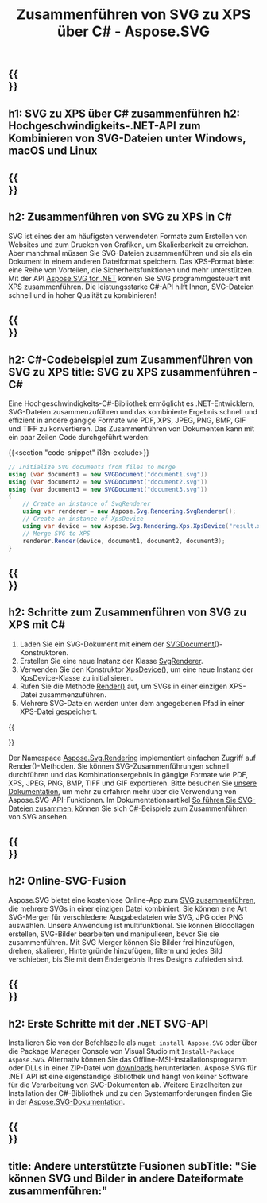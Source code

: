 ﻿---
translation: true
template: /templates/_template-merger-child.md
title: Zusammenführen von SVG zu XPS über C# - Aspose.SVG
description: Zusammenführen von SVG zu XPS mit C# unter Windows, macOS und Linux
url: /net/merger/svg-to-xps/
family: svg
platformtag: net
feature: merge
informat: SVG
outformat: XPS
otherformats: XPS PDF GIF JPEG PNG TIFF BMP
howto: howtoSvg
---

{{<section banner>}}
---
h1: SVG zu XPS über C# zusammenführen
h2: Hochgeschwindigkeits-.NET-API zum Kombinieren von SVG-Dateien unter Windows, macOS und Linux
---

{{<section overview>}}
---
h2: Zusammenführen von SVG zu XPS in C#
---

SVG ist eines der am häufigsten verwendeten Formate zum Erstellen von Websites und zum Drucken von Grafiken, um Skalierbarkeit zu erreichen. Aber manchmal müssen Sie SVG-Dateien zusammenführen und sie als ein Dokument in einem anderen Dateiformat speichern. Das XPS-Format bietet eine Reihe von Vorteilen, die Sicherheitsfunktionen und mehr unterstützen. Mit der API [Aspose.SVG for .NET](https://products.aspose.com/svg/net/) können Sie SVG programmgesteuert mit XPS zusammenführen. Die leistungsstarke C#-API hilft Ihnen, SVG-Dateien schnell und in hoher Qualität zu kombinieren!

{{<section code-text>}}
---
h2: C#-Codebeispiel zum Zusammenführen von SVG zu XPS
title: SVG zu XPS zusammenführen - C#
---

Eine Hochgeschwindigkeits-C#-Bibliothek ermöglicht es .NET-Entwicklern, SVG-Dateien zusammenzuführen und das kombinierte Ergebnis schnell und effizient in andere gängige Formate wie PDF, XPS, JPEG, PNG, BMP, GIF und TIFF zu konvertieren. Das Zusammenführen von Dokumenten kann mit ein paar Zeilen Code durchgeführt werden:

{{<section "code-snippet" i18n-exclude>}}

```cs
// Initialize SVG documents from files to merge 
using (var document1 = new SVGDocument("document1.svg"))
using (var document2 = new SVGDocument("document2.svg"))
using (var document3 = new SVGDocument("document3.svg"))
{
    // Create an instance of SvgRenderer
    using var renderer = new Aspose.Svg.Rendering.SvgRenderer();	
    // Create an instance of XpsDevice
    using var device = new Aspose.Svg.Rendering.Xps.XpsDevice("result.xps");
    // Merge SVG to XPS
    renderer.Render(device, document1, document2, document3);                
}
```

{{<section steps>}}
---
h2: Schritte zum Zusammenführen von SVG zu XPS mit C#
---
1. Laden Sie ein SVG-Dokument mit einem der [SVGDocument()](https://reference.aspose.com/svg/net/aspose.svg/svgdocument/svgdocument/)-Konstruktoren.
1. Erstellen Sie eine neue Instanz der Klasse [SvgRenderer](https://reference.aspose.com/svg/net/aspose.svg.rendering/svgrenderer/).
1. Verwenden Sie den Konstruktor [XpsDevice()](https://reference.aspose.com/svg/net/aspose.svg.rendering.xps/xpsdevice/xpsdevice/#constructor_5), um eine neue Instanz der XpsDevice-Klasse zu initialisieren.
1. Rufen Sie die Methode [Render()](https://reference.aspose.com/svg/net/aspose.svg.rendering/renderer-1/) auf, um SVGs in einer einzigen XPS-Datei zusammenzuführen.
1. Mehrere SVG-Dateien werden unter dem angegebenen Pfad in einer XPS-Datei gespeichert.



{{<section documentation>}}

Der Namespace [Aspose.Svg.Rendering](https://reference.aspose.com/svg/net/aspose.svg.rendering/) implementiert einfachen Zugriff auf Render()-Methoden. Sie können SVG-Zusammenführungen schnell durchführen und das Kombinationsergebnis in gängige Formate wie PDF, XPS, JPEG, PNG, BMP, TIFF und GIF exportieren. Bitte besuchen Sie <a href="https://docs.aspose.com/svg/net/how-to-work-with-aspose-svg-api/" target="_blank">unsere Dokumentation</a>, um mehr zu erfahren mehr über die Verwendung von Aspose.SVG-API-Funktionen. Im Dokumentationsartikel <a href="https://docs.aspose.com/svg/net/how-to-work-with-aspose-svg-api/how-to-merge-svg-files/" target= "_blank">So führen Sie SVG-Dateien zusammen</a>, können Sie sich C#-Beispiele zum Zusammenführen von SVG ansehen.

{{<section online-merger>}}
---
h2: Online-SVG-Fusion
---

Aspose.SVG bietet eine kostenlose Online-App zum <a href="https://products.aspose.app/svg/merger/svg" target="_blank">SVG zusammenführen</a>, die mehrere SVGs in einer einzigen Datei kombiniert. Sie können eine Art SVG-Merger für verschiedene Ausgabedateien wie SVG, JPG oder PNG auswählen. Unsere Anwendung ist multifunktional. Sie können Bildcollagen erstellen, SVG-Bilder bearbeiten und manipulieren, bevor Sie sie zusammenführen. Mit SVG Merger können Sie Bilder frei hinzufügen, drehen, skalieren, Hintergründe hinzufügen, filtern und jedes Bild verschieben, bis Sie mit dem Endergebnis Ihres Designs zufrieden sind.

{{<section get-started>}}
---
h2: Erste Schritte mit der .NET SVG-API
---

Installieren Sie von der Befehlszeile als ```nuget install Aspose.SVG``` oder über die Package Manager Console von Visual Studio mit ```Install-Package Aspose.SVG```.
Alternativ können Sie das Offline-MSI-Installationsprogramm oder DLLs in einer ZIP-Datei von [downloads](https://releases.aspose.com/svg/net/) herunterladen. Aspose.SVG für .NET API ist eine eigenständige Bibliothek und hängt von keiner Software für die Verarbeitung von SVG-Dokumenten ab.
 Weitere Einzelheiten zur Installation der C#-Bibliothek und zu den Systemanforderungen finden Sie in der [Aspose.SVG-Dokumentation](https://docs.aspose.com/svg/net/getting-started/).

{{<section other-mergers>}}
---
title: Andere unterstützte Fusionen
subTitle: "Sie können SVG und Bilder in andere Dateiformate zusammenführen:"
---